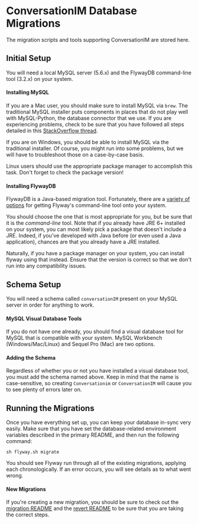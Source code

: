 # ConversationIM Database Migrations

The migration scripts and tools supporting ConversationIM are stored here.

## Initial Setup

You will need a local MySQL server (5.6.x) and the FlywayDB command-line tool (3.2.x) on your system.

#### Installing MySQL

If you are a Mac user, you should make sure to install MySQL via `brew`. The traditional MySQL installer puts components in places that do not play well with MySQL-Python, the database connector that we use.  If you are experiencing problems, check to be sure that you have followed all steps detailed in this [StackOverflow thread](http://stackoverflow.com/a/25491082/996249).

If you are on Windows, you should be able to install MySQL via the traditional installer. Of course, you might run into some problems, but we will have to troubleshoot those on a case-by-case basis.

Linux users should use the appropriate package manager to accomplish this task. Don't forget to check the package version!

#### Installing FlywayDB

FlywayDB is a Java-based migration tool. Fortunately, there are a [variety of options](http://flywaydb.org/getstarted/download.html) for getting Flyway's command-line tool onto your system.

You should choose the one that is most appropriate for you, but be sure that it is the _command-line_ tool. Note that if you already have JRE 6+ installed on your system, you can most likely pick a package that doesn't include a JRE. Indeed, if you've developed with Java before (or even used a Java application), chances are that you already have a JRE installed.

Naturally, if you have a package manager on your system, you can install flyway using that instead. Ensure that the version is correct so that we don't run into any compatibility issues.

## Schema Setup

You will need a schema called `conversationIM` present on your MySQL server in order for anything to work.

#### MySQL Visual Database Tools

If you do not have one already, you should find a visual database tool for MySQL that is compatible with your system. MySQL Workbench (Windows/Mac/Linux) and Sequel Pro (Mac) are two options.

#### Adding the Schema

Regardless of whether you or not you have installed a visual database tool, you must add the schema named above. Keep in mind that the name is case-sensitive, so creating `Conversationim` or `ConversationIM` will cause you to see plenty of errors later on.

## Running the Migrations

Once you have everything set up, you can keep your database in-sync very easily. Make sure that you have set the database-related environment variables described in the primary README, and then run the following command:

```
sh flyway.sh migrate
```

You should see Flyway run through all of the existing migrations, applying each chronologically. If an error occurs, you will see details as to what went wrong.

#### New Migrations

If you're creating a new migration, you should be sure to check out the [migration README](migration/README.md) and the [revert README](revert/README.md) to be sure that you are taking the correct steps.
